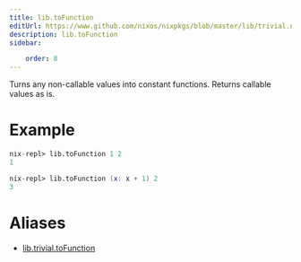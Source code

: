 ```yaml
---
title: lib.toFunction
editUrl: https://www.github.com/nixos/nixpkgs/blob/master/lib/trivial.nix#L617C5
description: lib.toFunction
sidebar:

    order: 8
---
```


Turns any non-callable values into constant functions.
Returns callable values as is.

# Example

```nix
nix-repl> lib.toFunction 1 2
1

nix-repl> lib.toFunction (x: x + 1) 2
3
```


# Aliases

- [lib.trivial.toFunction](/nix-doc-comments/reference/lib/trivial/lib-trivial-toFunction)


